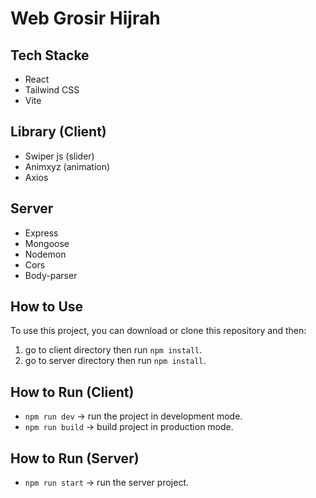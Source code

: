 # Web Grosir Hijrah

## Tech Stacke

- React
- Tailwind CSS
- Vite

## Library (Client)

- Swiper js (slider)
- Animxyz (animation)
- Axios

## Server

- Express
- Mongoose
- Nodemon
- Cors
- Body-parser

## How to Use

To use this project, you can download or clone this repository and then:

1. go to client directory then run `npm install`.
2. go to server directory then run `npm install`.

## How to Run (Client)

- `npm run dev` -> run the project in development mode.
- `npm run build` -> build project in production mode.

## How to Run (Server)

- `npm run start` -> run the server project.
